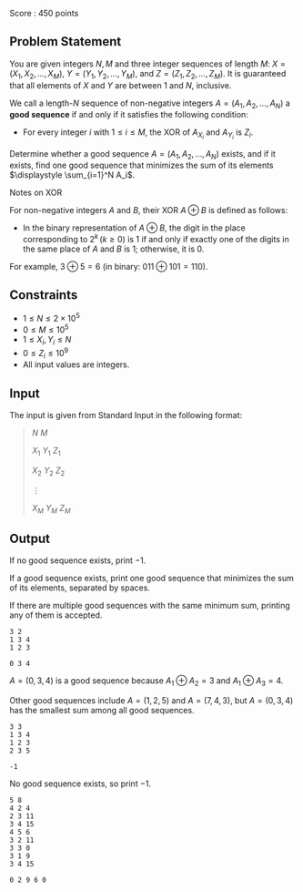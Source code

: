 Score : $450$ points

## Problem Statement

You are given integers $N, M$ and three integer sequences of length $M$: $X = (X_1, X_2, \ldots, X_M)$, $Y = (Y_1, Y_2, \ldots, Y_M)$, and $Z = (Z_1, Z_2, \ldots, Z_M)$. It is guaranteed that all elements of $X$ and $Y$ are between $1$ and $N$, inclusive.

We call a length-$N$ sequence of non-negative integers $A = (A_1, A_2, \ldots, A_N)$ a **good sequence** if and only if it satisfies the following condition:

- For every integer $i$ with $1 \le i \le M$, the XOR of $A_{X_i}$ and $A_{Y_i}$ is $Z_i$.

Determine whether a good sequence $A=(A_1,A_2,\ldots,A_N)$ exists, and if it exists, find one good sequence that minimizes the sum of its elements $\displaystyle \sum_{i=1}^N A_i$.

Notes on XOR

For non-negative integers $A$ and $B$, their XOR $A \oplus B$ is defined as follows:

- In the binary representation of $A \oplus B$, the digit in the place corresponding to $2^k \,(k \ge 0)$ is $1$ if and only if exactly one of the digits in the same place of $A$ and $B$ is $1$; otherwise, it is $0$.

For example, $3 \oplus 5 = 6$ (in binary: $011 \oplus 101 = 110$).

## Constraints

- $1 \le N \le 2\times 10^5$
- $0 \le M \le 10^5$
- $1 \le X_i, Y_i \le N$
- $0 \le Z_i \le 10^9$
- All input values are integers.

## Input

The input is given from Standard Input in the following format:

> $N$ $M$
> 
> $X_1$ $Y_1$ $Z_1$
> 
> $X_2$ $Y_2$ $Z_2$
> 
> $\vdots$
> 
> $X_M$ $Y_M$ $Z_M$

## Output

If no good sequence exists, print $-1$.

If a good sequence exists, print one good sequence that minimizes the sum of its elements, separated by spaces.

If there are multiple good sequences with the same minimum sum, printing any of them is accepted.

```input1
3 2
1 3 4
1 2 3
```

```output1
0 3 4
```

$A=(0,3,4)$ is a good sequence because $A_1 \oplus A_2 = 3$ and $A_1 \oplus A_3 = 4$.

Other good sequences include $A=(1,2,5)$ and $A=(7,4,3)$, but $A=(0,3,4)$ has the smallest sum among all good sequences.

```input2
3 3
1 3 4
1 2 3
2 3 5
```

```output2
-1
```

No good sequence exists, so print $-1$.

```input3
5 8
4 2 4
2 3 11
3 4 15
4 5 6
3 2 11
3 3 0
3 1 9
3 4 15
```

```output3
0 2 9 6 0
```